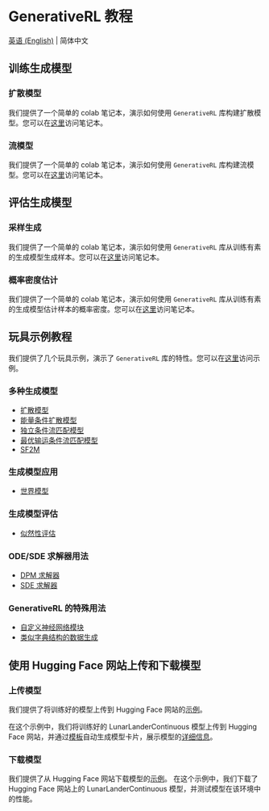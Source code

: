 # GenerativeRL 教程

[英语 (English)](https://github.com/zjowowen/GenerativeRL_Preview/tree/main/grl_pipelines/tutorials/README.md) | 简体中文

## 训练生成模型

### 扩散模型

我们提供了一个简单的 colab 笔记本，演示如何使用 `GenerativeRL` 库构建扩散模型。您可以在[这里](https://colab.research.google.com/drive/18yHUAmcMh_7xq2U6TBCtcLKX2y4YvNyk#scrollTo=aqtDAvG6cQ1V)访问笔记本。

### 流模型

我们提供了一个简单的 colab 笔记本，演示如何使用 `GenerativeRL` 库构建流模型。您可以在[这里](https://colab.research.google.com/drive/1vrxREVXKsSbnsv9G2CnKPVvrbFZleElI?usp=drive_link)访问笔记本。

## 评估生成模型

### 采样生成

我们提供了一个简单的 colab 笔记本，演示如何使用 `GenerativeRL` 库从训练有素的生成模型生成样本。您可以在[这里](https://colab.research.google.com/drive/16jQhf1BDjtToxMZ4lDxB4IwGdRmr074j?usp=sharing)访问笔记本。

### 概率密度估计

我们提供了一个简单的 colab 笔记本，演示如何使用 `GenerativeRL` 库从训练有素的生成模型估计样本的概率密度。您可以在[这里](https://colab.research.google.com/drive/1zHsW13n338YqX87AIWG26KLC4uKQL1ZP?usp=sharing)访问笔记本。

## 玩具示例教程

我们提供了几个玩具示例，演示了 `GenerativeRL` 库的特性。您可以在[这里](https://github.com/zjowowen/GenerativeRL_Preview/tree/main/grl_pipelines/tutorials/)访问示例。

### 多种生成模型

- [扩散模型](https://github.com/zjowowen/GenerativeRL_Preview/tree/main/grl_pipelines/tutorials/generative_models/swiss_roll_diffusion.py)
- [能量条件扩散模型](https://github.com/zjowowen/GenerativeRL_Preview/tree/main/grl_pipelines/tutorials/generative_models/swiss_roll_energy_condition.py)
- [独立条件流匹配模型](https://github.com/zjowowen/GenerativeRL_Preview/tree/main/grl_pipelines/tutorials/generative_models/swiss_roll_icfm.py)
- [最优输运条件流匹配模型](https://github.com/zjowowen/GenerativeRL_Preview/tree/main/grl_pipelines/tutorials/generative_models/swiss_roll_otcfm.py)
- [SF2M](https://github.com/zjowowen/GenerativeRL_Preview/tree/main/grl_pipelines/tutorials/generative_models/swiss_roll_otcfm.py)

### 生成模型应用

- [世界模型](https://github.com/zjowowen/GenerativeRL_Preview/tree/main/grl_pipelines/tutorials/applications/swiss_roll_world_model.py)

### 生成模型评估

- [似然性评估](https://github.com/zjowowen/GenerativeRL_Preview/tree/main/grl_pipelines/tutorials/metrics/swiss_roll_likelihood.py)

### ODE/SDE 求解器用法

- [DPM 求解器](https://github.com/zjowowen/GenerativeRL_Preview/tree/main/grl_pipelines/tutorials/solvers/swiss_roll_dpmsolver.py)
- [SDE 求解器](https://github.com/zjowowen/GenerativeRL_Preview/tree/main/grl_pipelines/tutorials/solvers/swiss_roll_sdesolver.py)

### GenerativeRL 的特殊用法

- [自定义神经网络模块](https://github.com/zjowowen/GenerativeRL_Preview/tree/main/grl_pipelines/tutorials/special_usages/customized_modules.py)
- [类似字典结构的数据生成](https://github.com/zjowowen/GenerativeRL_Preview/tree/main/grl_pipelines/tutorials/special_usages/dict_tensor_ode.py)

## 使用 Hugging Face 网站上传和下载模型

### 上传模型
我们提供了将训练好的模型上传到 Hugging Face 网站的[示例](https://github.com/zjowowen/GenerativeRL_Preview/tree/main/grl_pipelines/tutorials/huggingface/lunarlander_continuous_qgpo_huggingface_push.py)。

在这个示例中，我们将训练好的 LunarLanderContinuous 模型上传到 Hugging Face 网站，并通过[模板](https://github.com/zjowowen/GenerativeRL_Preview/tree/main/grl_pipelines/tutorials/huggingface/modelcard_template.md)自动生成模型卡片，展示模型的[详细信息](https://huggingface.co/OpenDILabCommunity/LunarLanderContinuous-v2-QGPO)。

### 下载模型
我们提供了从 Hugging Face 网站下载模型的[示例](https://github.com/zjowowen/GenerativeRL_Preview/tree/main/grl_pipelines/tutorials/huggingface/lunarlander_continuous_qgpo_huggingface_pull.py)。
在这个示例中，我们下载了 Hugging Face 网站上的 LunarLanderContinuous 模型，并测试模型在该环境中的性能。
